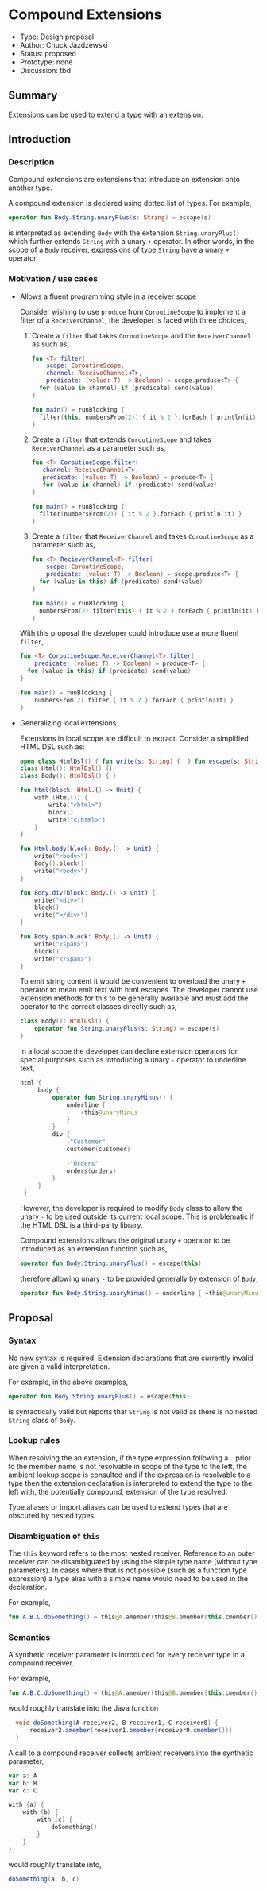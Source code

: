 # Compound Extensions

* Type: Design proposal
* Author: Chuck Jazdzewski
* Status: proposed
* Prototype: none
* Discussion: tbd

## Summary

Extensions can be used to extend a type with an extension.

## Introduction

### Description

Compound extensions are extensions that introduce an extension onto another type.

A compound extension is declared using dotted list of types. For example,

```kotlin
operator fun Body.String.unaryPlus(s: String) = escape(s)
```

is interpreted as extending `Body` with the extension `String.unaryPlus()` which further
extends `String` with a unary `+` operator. In other words, in the scope of a `Body`
receiver, expressions of type `String` have a unary `+` operator.

### Motivation / use cases

* Allows a fluent programming style in a receiver scope

  Consider wishing to use `produce` from `CoroutineScope` to implement a filter
  of a `ReceiverChannel`, the developer is faced with three choices,

  1. Create a `filter` that takes `CoroutineScope` and the `ReceiverChannel` as
       such as,

       ```kotlin
       fun <T> filter(
           scope: CoroutineScope,
           channel: ReceiveChannel<T>,
           predicate: (value: T) -> Boolean) = scope.produce<T> {
         for (value in channel) if (predicate) send(value)
       }
       ```

       ```kotlin
       fun main() = runBlocking {
         filter(this, numbersFrom(2)) { it % 2 }.forEach { println(it) }
       }
       ```

  2. Create a `filter` that extends `CoroutineScope` and takes `ReceiverChannel` as
       a parameter such as,

       ```kotlin
       fun <T> CoroutineScope.filter(
          channel: ReceiveChannel<T>,
          predicate: (value: T) -> Boolean) = produce<T> {
          for (value in channel) if (predicate) send(value)
       }
       ```

       ```kotlin
       fun main() = runBlocking {
         filter(numbersFrom(2)) { it % 2 }.forEach { println(it) }
       }
       ```

  3. Create a `filter` that `ReceiverChannel` and takes `CoroutineScope` as a
       parameter such as,

       ```kotlin
       fun <T> RecieverChannel<T>.filter(
           scope: CoroutineScope,
           predicate: (value: T) -> Boolean) = scope.produce<T> {
         for (value in this) if (predicate) send(value)
       }
       ```

       ```kotlin
       fun main() = runBlocking {
         numbersFrom(2).filter(this) { it % 2 }.forEach { println(it) }
       }
       ```

    With this proposal the developer could introduce use a more fluent `filter`,

    ```kotlin
    fun <T> CoroutineScope.ReceiverChannel<T>.filter(
        predicate: (value: T) -> Boolean) = produce<T> {
      for (value in this) if (predicate) send(value)
    }
    ```

    ```kotlin
    fun main() = runBlocking {
        numbersFrom(2).filter { it % 2 }.forEach { println(it) }
    }
    ```

* Generalizing local extensions

  Extensions in local scope are difficult to extract. Consider a simplified HTML DSL
  such as:

    ```kotlin
    open class HtmlDsl() { fun write(s: String) {  } fun escape(s: String) { } }
    class Html(): HtmlDsl() {}
    class Body(): HtmlDsl() { }

    fun html(block: Html.() -> Unit) {
        with (Html()) {
            write("<html>")
            block()
            write("</html>")
        }
    }

    fun Html.body(block: Body.() -> Unit) {
        write("<body>")
        Body().block()
        write("<body>")
    }

    fun Body.div(block: Body.() -> Unit) {
        write("<div>")
        block()
        write("</div>")
    }

    fun Body.span(block: Body.() -> Unit) {
        write("<span>")
        block()
        write("</span>")
    }
    ```

   To emit string content it would be convenient to overload the unary `+` operator to
   mean emit text with html escapes. The developer cannot use extension methods for this
   to be generally available and must add the operator to the correct classes directly
   such as,

   ```kotlin
   class Body(): HtmlDsl() {
       operator fun String.unaryPlus(s: String) = escape(s)
   }
   ```

   In a local scope the developer can declare extension operators for special purposes
   such as introducing a unary `-` operator to underline text,

   ```kotlin
   html {
        body {
            operator fun String.unaryMinus() {
                underline {
                    +this@unaryMinus
                }
            }
            div {
                -"Customer"
                customer(customer)

                -"Orders"
                orders(orders)
            }
        }
    }
    ```

    However, the developer is required to modify `Body` class to allow the unary `-` to be
    used outside its current local scope. This is problematic if the HTML DSL is a third-party
    library.

    Compound extensions allows the original unary `+` operator to be introduced as an extension
    function such as,

    ```kotlin
    operator fun Body.String.unaryPlus() = escape(this)
    ```

    therefore allowing unary `-` to be provided generally by extension of `Body`,

    ```kotlin
    operator fun Body.String.unaryMinus() = underline { +this@unaryMinus }
    ```

## Proposal

### Syntax

No new syntax is required. Extension declarations that are currently invalid are given
a valid interpretation.

For example, in the above examples,

```kotlin
operator fun Body.String.unaryPlus() = escape(this)
```

is syntactically valid but reports that `String` is not valid as there is no nested
`String` class of `Body`.

### Lookup rules

When resolving the an extension, if the type expression following a `.` prior to the member
name is not resolvable in scope of the type to the left, the ambient lookup scope is consulted
and if the expression is resolvable to a type then the extension declaration is interpreted to
extend the type to the left with, the potentially compound, extension of the type resolved.

Type aliases or import aliases can be used to extend types that are obscured by nested types.

### Disambiguation of `this`

The `this` keyword refers to the most nested receiver. Reference to an outer receiver can
be disambiguated by using the simple type name (without type parameters). In cases where that is
not possible (such as a function type expression) a type alias with a simple name would need
to be used in the declaration.

For example,

```kotlin
fun A.B.C.doSomething() = this@A.amember(this@B.bmember(this.cmember())
```

### Semantics

A synthetic receiver parameter is introduced for every receiver type in a compound receiver.

For example,

```kotlin
fun A.B.C.doSomething() = this@A.amember(this@B.bmember(this.cmember())
```

would roughly translate into the Java function

```Java
  void doSomething(A receiver2, B receiver1, C receiver0) {
      receiver2.amember(receiver1.bmember(receiver0.cmember()))
  )
```

A call to a compound receiver collects ambient receivers into the synthetic parameter,

```kotlin
var a: A
var b: B
var c: C

with (a) {
    with (b) {
        with (c) {
            doSomething()
        }
    }
}
```

would roughly translate into,

```Java
doSomething(a, b, c)
```